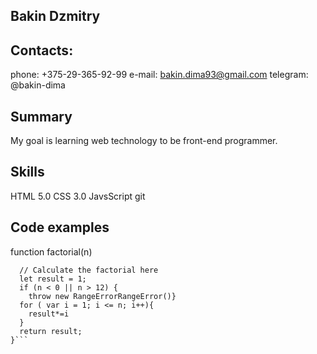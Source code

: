 ## Bakin Dzmitry
## Contacts:
phone: +375-29-365-92-99
e-mail: bakin.dima93@gmail.com
telegram: @bakin-dima
## Summary
My goal is learning web technology to be front-end programmer.
## Skills
HTML 5.0 CSS 3.0 JavsScript git
## Code examples
function factorial(n)
```{
  // Calculate the factorial here
  let result = 1;
  if (n < 0 || n > 12) {
    throw new RangeErrorRangeError()}
  for ( var i = 1; i <= n; i++){
    result*=i
  }
  return result;
}```
